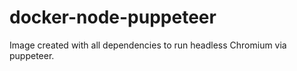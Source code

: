 # docker-node-puppeteer
Image created with all dependencies to run headless Chromium via puppeteer. 
